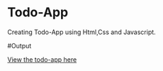 # Todo-App

Creating Todo-App using Html,Css and Javascript.

#Output

<a href="https://ajaykumar049.github.io/Todo-App/">View the todo-app here</a>
